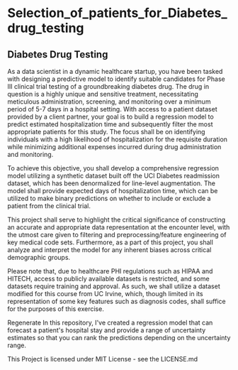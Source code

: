 # Selection_of_patients_for_Diabetes_drug_testing

## Diabetes Drug Testing

As a data scientist in a dynamic healthcare startup, you have been tasked with designing a predictive model to identify suitable candidates for Phase III clinical trial testing of a groundbreaking diabetes drug. The drug in question is a highly unique and sensitive treatment, necessitating meticulous administration, screening, and monitoring over a minimum period of 5-7 days in a hospital setting. With access to a patient dataset provided by a client partner, your goal is to build a regression model to predict estimated hospitalization time and subsequently filter the most appropriate patients for this study. The focus shall be on identifying individuals with a high likelihood of hospitalization for the requisite duration while minimizing additional expenses incurred during drug administration and monitoring.

To achieve this objective, you shall develop a comprehensive regression model utilizing a synthetic dataset built off the UCI Diabetes readmission dataset, which has been denormalized for line-level augmentation. The model shall provide expected days of hospitalization time, which can be utilized to make binary predictions on whether to include or exclude a patient from the clinical trial.

This project shall serve to highlight the critical significance of constructing an accurate and appropriate data representation at the encounter level, with the utmost care given to filtering and preprocessing/feature engineering of key medical code sets. Furthermore, as a part of this project, you shall analyze and interpret the model for any inherent biases across critical demographic groups.

Please note that, due to healthcare PHI regulations such as HIPAA and HITECH, access to publicly available datasets is restricted, and some datasets require training and approval. As such, we shall utilize a dataset modified for this course from UC Irvine, which, though limited in its representation of some key features such as diagnosis codes, shall suffice for the purposes of this exercise.





Regenerate
[
](https://archive.ics.uci.edu/ml/datasets/Diabetes+130-US+hospitals+for+years+1999-2008)
In this repository, I've created a regression model that can forecast a patient's hospital stay and provide a range of uncertainty estimates so that you can rank the predictions depending on the uncertainty range.

This Project is licensed under MIT License - see the LICENSE.md
